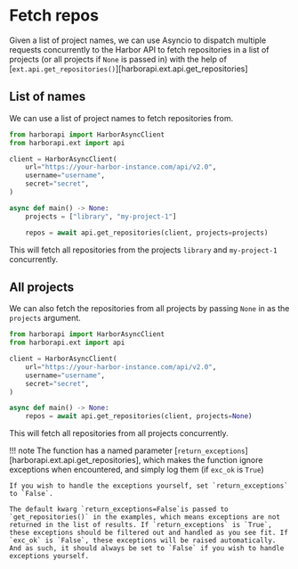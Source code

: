 # Fetch repos

Given a list of project names, we can use Asyncio to dispatch multiple requests concurrently to the Harbor API to fetch repositories in a list of projects (or all projects if `None` is passed in) with the help of [`ext.api.get_repositories()`][harborapi.ext.api.get_repositories]

## List of names

We can use a list of project names to fetch repositories from.


```py
from harborapi import HarborAsyncClient
from harborapi.ext import api

client = HarborAsyncClient(
    url="https://your-harbor-instance.com/api/v2.0",
    username="username",
    secret="secret",
)

async def main() -> None:
    projects = ["library", "my-project-1"]

    repos = await api.get_repositories(client, projects=projects)
```

This will fetch all repositories from the projects `library` and `my-project-1` concurrently.


## All projects

We can also fetch the repositories from all projects by passing `None` in as the `projects` argument.

```py hl_lines="10"
from harborapi import HarborAsyncClient
from harborapi.ext import api

client = HarborAsyncClient(
    url="https://your-harbor-instance.com/api/v2.0",
    username="username",
    secret="secret",
)

async def main() -> None:
    repos = await api.get_repositories(client, projects=None)
```

This will fetch all repositories from all projects concurrently.

!!! note
    The function has a named parameter [`return_exceptions`][harborapi.ext.api.get_repositories], which makes the function ignore exceptions when encountered, and simply log them (if `exc_ok` is `True`)

    If you wish to handle the exceptions yourself, set `return_exceptions` to `False`.

    The default kwarg `return_exceptions=False`is passed to `get_repositories()` in the examples, which means exceptions are not returned in the list of results. If `return_exceptions` is `True`, these exceptions should be filtered out and handled as you see fit. If `exc_ok` is `False`, these exceptions will be raised automatically. And as such, it should always be set to `False` if you wish to handle exceptions yourself.
